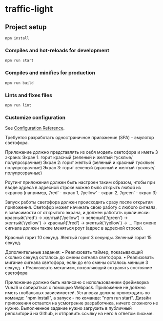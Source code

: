# traffic-light

## Project setup
```
npm install
```

### Compiles and hot-reloads for development
```
npm run start
```

### Compiles and minifies for production
```
npm run build
```

### Lints and fixes files
```
npm run lint
```

### Customize configuration
See [Configuration Reference](https://cli.vuejs.org/config/).

Требуется разработать одностраничное приложение (SPA) - эмулятор
светофора.

Приложение должно представлять из себя модель светофора и иметь 3 экрана:
Экран 1: горит красный (зеленый и желтый тусклые/полупрозрачные)
Экран 2: горит желтый (зеленый и красный тусклые/полупрозрачные)
Экран 3: горит зеленый (красный и желтый тусклые/полупрозрачные)

Роутинг приложения должен быть настроен таким образом, чтобы при вводе
адреса в адресной строке можно было открыть любой из экранов
(например,
‘/red’ - экран 1,
‘/yellow’ - экран 2,
‘/green’ - экран 3)

Запуск работы светофора должен происходить сразу после открытия
приложения.
Светофор может начинать свою работу с любого сигнала, в зависимости от
открытого экрана, и должен работать циклически: красный('/red') ->
желтый('/yellow') -> зеленый('/green') -> желтый('/yellow') -> красный('/red') ->
желтый('/yellow') -> ...
При смене сигнала должен также меняться роут (адрес в адресной строке).

Красный горит 10 секунд.
Желтый горит 3 секунды.
Зеленый горит 15 секунд.

Дополнительные задания:
• Реализовать таймер, показывающий сколько секунд осталось до смены
сигнала светофора.
• Реализовать мигание сигнала светофора, если до его смены осталось
меньше 3 секунд.
• Реализовать механизм, позволяющий сохранять состояние светофора

Приложение должно быть написано с использованием фреймворка VueJS и
собираться с помощью Webpack.
Приложение не должно иметь глобальных зависимостей.
Установка должна происходить по команде: "npm install", а запуск - по команде:
"npm run start".
Дизайн приложения остается на усмотрение разработчика, ничего сложного не
нужно.
Выполненное задание нужно загрузить в публичный репозиторий на Github, и
отправить ссылку на него в ответом письме.

